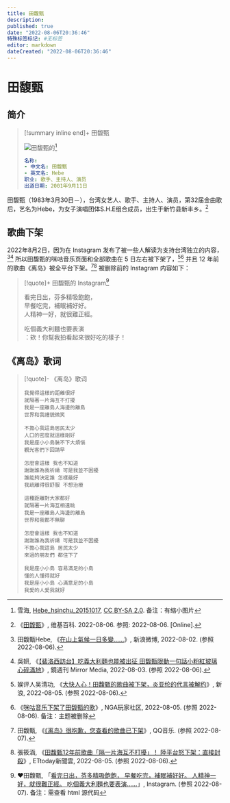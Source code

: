```yaml
---
title: 田馥甄
description:
published: true
date: "2022-08-06T20:36:46"
特殊标签标记: #无标签
editor: markdown
dateCreated: "2022-08-06T20:36:46"
---
```


# 田馥甄

## 简介

> [!summary inline end]+ 田馥甄
>
> ![田馥甄的](https://s3.tebi.io/ggame/people/田馥甄/Hebe_hsinchu_20151017.webp)[^logo]
>
> ```yaml
> 名称:
> - 中文名: 田馥甄
> - 英文名: Hebe
> 职业: 歌手、主持人、演员
> 出道日期: 2001年9月11日
> ```

[^logo]: 雪海, [Hebe_hsinchu_20151017](https://commons.wikimedia.org/wiki/File:Hebe_hsinchu_20151017.jpg), [CC BY-SA 2.0](https://creativecommons.org/licenses/by-sa/2.0/deed.zh). 备注：有缩小图片

田馥甄（1983年3月30日－），台湾女艺人、歌手、主持人、演员，第32届金曲歌后，艺名为Hebe，为女子演唱团体S.H.E组合成员，出生于新竹县新丰乡。[^wiki]

[^wiki]: 《[田馥甄](https://zh.wikipedia.org/wiki/田馥甄)》, 维基百科. 2022-08-06. 参照: 2022-08-06. [Online].

## 歌曲下架

2022年8月2日，因为在 Instagram 发布了被一些人解读为支持台湾独立的内容，[^9U6Gz][^i005] 所以田馥甄的咪咕音乐页面和全部歌曲在 5 日左右被下架了，[^ypgb][^6mh4b] 并且 12 年前的歌曲《离岛》被全平台下架。[^0031EEJv3XOYMu][^2309758] 被删除前的 Instagram 内容如下：

[^9U6Gz]: 田馥甄Hebe, 《[在山上氣候一日多變……](https://archive.ph/9U6Gz "https://weibo.com/1751035982/LFbA0gMRd")》, 新浪微博, 2022-08-02. (参照 2022-08-06).

[^ypgb]: 娱评人吴清功, 《[大快人心！田馥甄的歌曲被下架，炎亚纶的代言被解约](https://web.archive.org/web/20220806154506/https://k.sina.com.cn/article_1195942637_4748a2ed00100ypgb.html)》, 新浪, 2022-08-05. (参照 2022-08-06).

[^0031EEJv3XOYMu]: 田馥甄, 《[《离岛》很抱歉，您查看的歌曲已下架](https://web.archive.org/web/20220807034721/https://y.qq.com/n/ryqq/songDetail/0031EEJv3XOYMu)》, QQ音乐. (参照 2022-08-07).

[^2309758]: 張筱涵, 《[田馥甄12年前歌曲「隔一片海互不打擾」！ 陸平台怒下架：直接封殺](https://web.archive.org/web/20220806154006/https://star.ettoday.net/news/2309758)》, ETtoday新聞雲, 2022-08-05. (参照 2022-08-06).

[^6mh4b]: 《[咪咕音乐下架了田馥甄的歌](https://archive.ph/6mh4b)》, NGA玩家社区, 2022-08-05. (参照 2022-08-06). 备注：主题被删除

[^i005]: 吳妍, 《[【裴洛西訪台】吃義大利麵也能被出征 田馥甄限動一句話小粉紅玻璃心碎滿地](https://web.archive.org/web/20220804002150/http://www.mirrormedia.mg/story/20220803edi005/)》, 鏡週刊 Mirror Media, 2022-08-03. (参照 2022-08-06).

> [!quote]+ 田馥甄的 Instagram[^jb8dG]
>
> 看完日出，芬多精吸飽飽，<br>
> 早餐吃完，補眠補好好。<br>
> 人精神一好，就很難正經。
>
> 吃個義大利麵也要表演<br>
> ：欸！你幫我拍看起來很好吃的樣子！

[^jb8dG]: ❤️田馥甄, 「[看完日出，芬多精吸飽飽， 早餐吃完，補眠補好好。 人精神一好，就很難正經。 吃個義大利麵也要表演……](https://archive.ph/jb8dG)」, Instagram. (参照 2022-08-07). 备注：需查看 html 源代码

## 《离岛》歌词

> [!quote]- 《离岛》歌词
>
> ```lrc
> 我覺得這樣的距離很好
> 就隔著一片海互不打擾
> 我是一座離島人海邊的離島
> 世界和我禮貌微笑
> 
> 不擔心我這島居民太少
> 人口的密度就這樣剛好
> 我是座小小島裝不下大煩惱
> 觀光客們下回請早
> 
> 怎麼會這樣 我也不知道
> 謝謝誰為我祈禱 可是我並不困擾
> 誰能夠決定誰 怎樣最好
> 我疏離得很舒服 不想治療
> 
> 這種距離對大家都好
> 就隔著一片海互相遠眺
> 我是一座離島人海邊的離島
> 世界和我都不無聊
> 
> 怎麼會這樣 我也不知道
> 謝謝誰為我祈禱 可是我並不困擾
> 不擔心我這島 居民太少
> 來過的朋友們 都住下了
> 
> 我是座小小島 容易滿足的小島
> 懂的人懂得就好
> 我是座小小島 心滿意足的小島
> 我愛的人愛我就好
> ```
